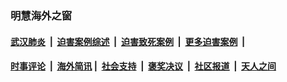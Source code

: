 
### 明慧海外之窗

####  [武汉肺炎](indexes/365.md?t=03192200) &nbsp;|&nbsp;  [迫害案例综述](indexes/328.md?t=03192200) &nbsp;|&nbsp; [迫害致死案例](indexes/277.md?t=03192200)  &nbsp;|&nbsp; [更多迫害案例](indexes/81.md?t=03192200)  &nbsp;|&nbsp; 
####  [时事评论](indexes/19.md?t=03192200) &nbsp;|&nbsp; [海外简讯](indexes/245.md?t=03192200)&nbsp;|&nbsp;  [社会支持](indexes/140.md?t=03192200) &nbsp;|&nbsp; [褒奖决议](indexes/282.md?t=03192200) &nbsp;|&nbsp; [社区报道](indexes/91.md?t=03192200)  &nbsp;|&nbsp; [天人之间](indexes/78.md?t=03192200) 

